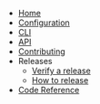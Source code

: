 <!--
 - Licensed to the Apache Software Foundation (ASF) under one or more
 - contributor license agreements.  See the NOTICE file distributed with
 - this work for additional information regarding copyright ownership.
 - The ASF licenses this file to You under the Apache License, Version 2.0
 - (the "License"); you may not use this file except in compliance with
 - the License.  You may obtain a copy of the License at
 -
 -   http://www.apache.org/licenses/LICENSE-2.0
 -
 - Unless required by applicable law or agreed to in writing, software
 - distributed under the License is distributed on an "AS IS" BASIS,
 - WITHOUT WARRANTIES OR CONDITIONS OF ANY KIND, either express or implied.
 - See the License for the specific language governing permissions and
 - limitations under the License.
 -->

<!-- prettier-ignore-start -->

- [Home](index.md)
- [Configuration](configuration.md)
- [CLI](cli.md)
- [API](api.md)
- [Contributing](contributing.md)
- Releases
    - [Verify a release](verify-release.md)
    - [How to release](how-to-release.md)
- [Code Reference](reference/)

<!-- prettier-ignore-end -->
